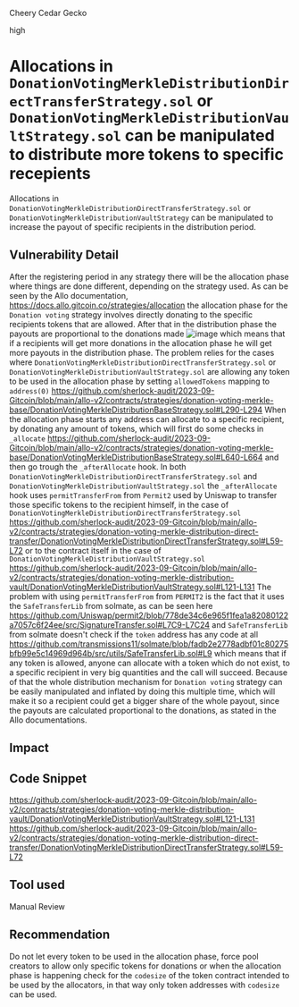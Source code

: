 Cheery Cedar Gecko

high

# Allocations in `DonationVotingMerkleDistributionDirectTransferStrategy.sol` or `DonationVotingMerkleDistributionVaultStrategy.sol` can be manipulated to distribute more tokens to specific recepients
Allocations in `DonationVotingMerkleDistributionDirectTransferStrategy.sol` or `DonationVotingMerkleDistributionVaultStrategy` can be manipulated to increase the payout of specific recipients in the distribution period.
## Vulnerability Detail
After the registering period in any strategy there will be the allocation phase where things are done different, depending on the strategy used. As can be seen by the Allo documentation,
https://docs.allo.gitcoin.co/strategies/allocation 
the allocation phase for the `Donation voting` strategy involves directly donating to the specific recipients tokens that are allowed. After that in the distribution phase the payouts are proportional to the donations made 
![image](https://github.com/sherlock-audit/2023-09-Gitcoin-VagnerAndrei26/assets/111457602/6948cfb9-6235-4a0b-9ec2-b0fded8dae3f)
which means that if a recipients will get more donations in the allocation phase he will get more payouts in the distribution phase. The problem relies for the cases where `DonationVotingMerkleDistributionDirectTransferStrategy.sol` or `DonationVotingMerkleDistributionVaultStrategy.sol` are allowing any token to be used in the allocation phase by setting `allowedTokens` mapping to `address(0)` 
https://github.com/sherlock-audit/2023-09-Gitcoin/blob/main/allo-v2/contracts/strategies/donation-voting-merkle-base/DonationVotingMerkleDistributionBaseStrategy.sol#L290-L294
When the allocation phase starts any address can allocate to a specific recipient, by donating any amount of tokens, which will first do some checks in `_allocate` 
https://github.com/sherlock-audit/2023-09-Gitcoin/blob/main/allo-v2/contracts/strategies/donation-voting-merkle-base/DonationVotingMerkleDistributionBaseStrategy.sol#L640-L664
and then go trough the `_afterAllocate` hook. In both `DonationVotingMerkleDistributionDirectTransferStrategy.sol` and `DonationVotingMerkleDistributionVaultStrategy.sol` the `_afterAllocate` hook uses `permitTransferFrom` from `Permit2` used by Uniswap to transfer those specific tokens to the recipient himself, in the case of `DonationVotingMerkleDistributionDirectTransferStrategy.sol`
https://github.com/sherlock-audit/2023-09-Gitcoin/blob/main/allo-v2/contracts/strategies/donation-voting-merkle-distribution-direct-transfer/DonationVotingMerkleDistributionDirectTransferStrategy.sol#L59-L72 
or to the contract itself in the case of `DonationVotingMerkleDistributionVaultStrategy.sol`
https://github.com/sherlock-audit/2023-09-Gitcoin/blob/main/allo-v2/contracts/strategies/donation-voting-merkle-distribution-vault/DonationVotingMerkleDistributionVaultStrategy.sol#L121-L131
The problem with using `permitTransferFrom` from `PERMIT2` is the fact that it uses the `SafeTransferLib` from solmate, as can be seen here 
https://github.com/Uniswap/permit2/blob/778de34c6e965f1fea1a82080122a7057c6f24ee/src/SignatureTransfer.sol#L7C9-L7C24
and `SafeTransferLib` from solmate doesn't check if the `token` address has any code at all 
https://github.com/transmissions11/solmate/blob/fadb2e2778adbf01c80275bfb99e5c14969d964b/src/utils/SafeTransferLib.sol#L9
which means that if any token is allowed, anyone can allocate with a token which do not exist, to a specific recipient in very big quantities and the call will succeed. Because of that the whole distribution mechanism for `Donation voting` strategy can be easily manipulated and inflated by doing this multiple time, which will make it so a recipient could get a bigger share of the whole payout, since the payouts are calculated proportional to the donations, as stated in the Allo documentations.
## Impact

## Code Snippet
https://github.com/sherlock-audit/2023-09-Gitcoin/blob/main/allo-v2/contracts/strategies/donation-voting-merkle-distribution-vault/DonationVotingMerkleDistributionVaultStrategy.sol#L121-L131
https://github.com/sherlock-audit/2023-09-Gitcoin/blob/main/allo-v2/contracts/strategies/donation-voting-merkle-distribution-direct-transfer/DonationVotingMerkleDistributionDirectTransferStrategy.sol#L59-L72
## Tool used

Manual Review

## Recommendation
Do not let every token to be used in the allocation phase, force pool creators to allow only specific tokens for donations or when the allocation phase is happening check for the `codesize` of the token contract intended to be used by the allocators, in that way only token addresses with `codesize` can be used.